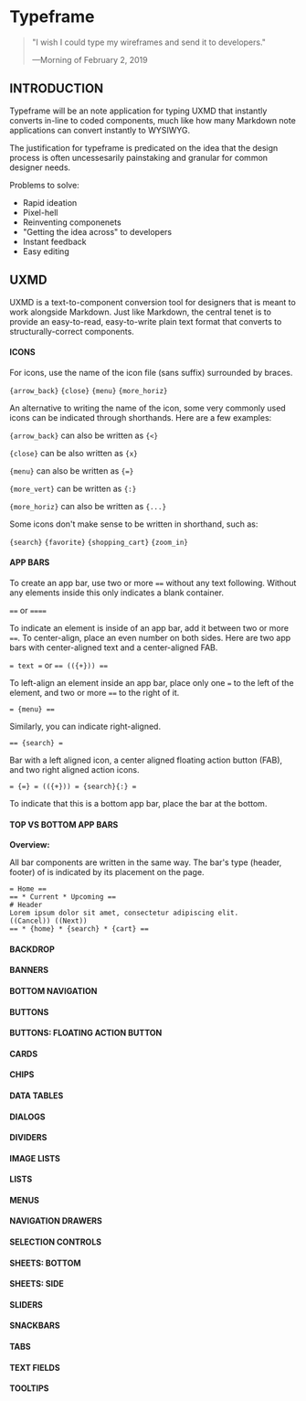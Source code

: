 # Typeframe

> "I wish I could type my wireframes and send it to developers."
>
> —Morning of February 2, 2019



## INTRODUCTION

Typeframe will be an note application for typing UXMD that instantly converts in-line to coded components, much like how many Markdown note applications can convert instantly to WYSIWYG.

The justification for typeframe is predicated on the idea that the design process is often uncessesarily painstaking and granular for common designer needs.

Problems to solve:

* Rapid ideation
* Pixel-hell
* Reinventing componenets
* "Getting the idea across" to developers
* Instant feedback
* Easy editing



## UXMD

UXMD is a text-to-component conversion tool for designers that is meant to work alongside Markdown. Just like Markdown, the central tenet is to provide an easy-to-read, easy-to-write plain text format that converts to structurally-correct components.

#### ICONS

For icons, use the name of the icon file (sans suffix) surrounded by braces.



`{arrow_back}` `{close}` `{menu}` `{more_horiz}`



An alternative to writing the name of the icon, some very commonly used icons can be indicated through shorthands. Here are a few examples:



`{arrow_back}` can also be written as `{<}`

`{close}` can be also written as `{x}`

`{menu}` can also be written as `{=}`

`{more_vert}` can be written as `{:}`

`{more_horiz}` can also be written as `{...}`



Some icons don't make sense to be written in shorthand, such as:



`{search}` `{favorite}` `{shopping_cart}` `{zoom_in}`



#### APP BARS
To create an app bar, use two or more `==` without any text following. Without any elements inside this only indicates a blank container.



`==` or `====`



To indicate an element is inside of an app bar, add it between two or more `==`. To center-align, place an even number on both sides. Here are two app bars with center-aligned text and a center-aligned FAB.



`= text =` or `== (({+})) ==`



To left-align an element inside an app bar, place only one `=` to the left of the element, and two or more `==` to the right of it.



`= {menu} ==`



Similarly, you can indicate right-aligned.



`== {search} =`



Bar with a left aligned icon, a center aligned floating action button (FAB), and two right aligned action icons.



`= {=} = (({+})) = {search}{:} =`








To indicate that this is a bottom app bar, place the bar at the bottom.

#### TOP VS BOTTOM APP BARS
**Overview:**

All bar components are written in the same way. The bar's type (header, footer) of is indicated by its placement on the page.

```
= Home ==
== * Current * Upcoming ==
# Header
Lorem ipsum dolor sit amet, consectetur adipiscing elit.
((Cancel)) ((Next))
== * {home} * {search} * {cart} ==

```



#### BACKDROP
#### BANNERS
#### BOTTOM NAVIGATION
#### BUTTONS
#### BUTTONS: FLOATING ACTION BUTTON
#### CARDS
#### CHIPS
#### DATA TABLES
#### DIALOGS
#### DIVIDERS
#### IMAGE LISTS
#### LISTS
#### MENUS
#### NAVIGATION DRAWERS
#### SELECTION CONTROLS
#### SHEETS: BOTTOM
#### SHEETS: SIDE
#### SLIDERS
#### SNACKBARS
#### TABS
#### TEXT FIELDS
#### TOOLTIPS
